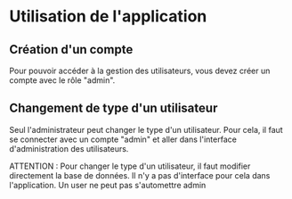 # Utilisation de l'application

## Création d'un compte
Pour pouvoir accéder à la gestion des utilisateurs, vous devez créer un compte avec le rôle "admin".

## Changement de type d'un utilisateur
Seul l'administrateur peut changer le type d'un utilisateur. Pour cela, il faut se connecter avec un compte "admin" et aller dans l'interface d'administration des utilisateurs.

ATTENTION : Pour changer le type d'un utilisateur, il faut modifier directement la base de données. Il n'y a pas d'interface pour cela dans l'application. Un user ne peut pas s'automettre admin

